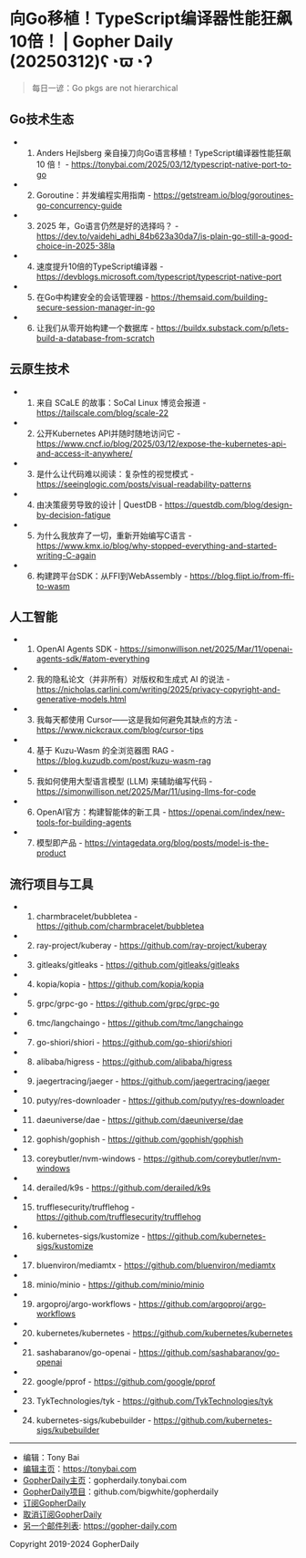 # 向Go移植！TypeScript编译器性能狂飙10倍！ | Gopher Daily (20250312)ʕ◔ϖ◔ʔ

>每日一谚：Go pkgs are not hierarchical

## Go技术生态


- 1. Anders Hejlsberg 亲自操刀向Go语言移植！TypeScript编译器性能狂飙10 倍！ - https://tonybai.com/2025/03/12/typescript-native-port-to-go

- 2. Goroutine：并发编程实用指南 - https://getstream.io/blog/goroutines-go-concurrency-guide

- 3. 2025 年，Go语言仍然是好的选择吗？ - https://dev.to/vaidehi_adhi_84b623a30da7/is-plain-go-still-a-good-choice-in-2025-38la

- 4. 速度提升10倍的TypeScript编译器 - https://devblogs.microsoft.com/typescript/typescript-native-port

- 5. 在Go中构建安全的会话管理器 - https://themsaid.com/building-secure-session-manager-in-go

- 6. 让我们从零开始构建一个数据库 - https://buildx.substack.com/p/lets-build-a-database-from-scratch


## 云原生技术


- 1. 来自 SCaLE 的故事：SoCal Linux 博览会报道 - https://tailscale.com/blog/scale-22

- 2. 公开Kubernetes API并随时随地访问它 - https://www.cncf.io/blog/2025/03/12/expose-the-kubernetes-api-and-access-it-anywhere/

- 3. 是什么让代码难以阅读：复杂性的视觉模式 - https://seeinglogic.com/posts/visual-readability-patterns

- 4. 由决策疲劳导致的设计 | QuestDB - https://questdb.com/blog/design-by-decision-fatigue

- 5. 为什么我放弃了一切，重新开始编写C语言 - https://www.kmx.io/blog/why-stopped-everything-and-started-writing-C-again

- 6. 构建跨平台SDK：从FFI到WebAssembly - https://blog.flipt.io/from-ffi-to-wasm


## 人工智能


- 1. OpenAI Agents SDK - https://simonwillison.net/2025/Mar/11/openai-agents-sdk/#atom-everything

- 2. 我的隐私论文（并非所有）对版权和生成式 AI 的说法 - https://nicholas.carlini.com/writing/2025/privacy-copyright-and-generative-models.html

- 3. 我每天都使用 Cursor——这是我如何避免其缺点的方法 - https://www.nickcraux.com/blog/cursor-tips

- 4. 基于 Kuzu-Wasm 的全浏览器图 RAG - https://blog.kuzudb.com/post/kuzu-wasm-rag

- 5. 我如何使用大型语言模型 (LLM) 来辅助编写代码 - https://simonwillison.net/2025/Mar/11/using-llms-for-code

- 6. OpenAI官方：构建智能体的新工具 - https://openai.com/index/new-tools-for-building-agents

- 7. 模型即产品 - https://vintagedata.org/blog/posts/model-is-the-product


## 流行项目与工具


- 1. charmbracelet/bubbletea - https://github.com/charmbracelet/bubbletea

- 2. ray-project/kuberay - https://github.com/ray-project/kuberay

- 3. gitleaks/gitleaks - https://github.com/gitleaks/gitleaks

- 4. kopia/kopia - https://github.com/kopia/kopia

- 5. grpc/grpc-go - https://github.com/grpc/grpc-go

- 6. tmc/langchaingo - https://github.com/tmc/langchaingo

- 7. go-shiori/shiori - https://github.com/go-shiori/shiori

- 8. alibaba/higress - https://github.com/alibaba/higress

- 9. jaegertracing/jaeger - https://github.com/jaegertracing/jaeger

- 10. putyy/res-downloader - https://github.com/putyy/res-downloader

- 11. daeuniverse/dae - https://github.com/daeuniverse/dae

- 12. gophish/gophish - https://github.com/gophish/gophish

- 13. coreybutler/nvm-windows - https://github.com/coreybutler/nvm-windows

- 14. derailed/k9s - https://github.com/derailed/k9s

- 15. trufflesecurity/trufflehog - https://github.com/trufflesecurity/trufflehog

- 16. kubernetes-sigs/kustomize - https://github.com/kubernetes-sigs/kustomize

- 17. bluenviron/mediamtx - https://github.com/bluenviron/mediamtx

- 18. minio/minio - https://github.com/minio/minio

- 19. argoproj/argo-workflows - https://github.com/argoproj/argo-workflows

- 20. kubernetes/kubernetes - https://github.com/kubernetes/kubernetes

- 21. sashabaranov/go-openai - https://github.com/sashabaranov/go-openai

- 22. google/pprof - https://github.com/google/pprof

- 23. TykTechnologies/tyk - https://github.com/TykTechnologies/tyk

- 24. kubernetes-sigs/kubebuilder - https://github.com/kubernetes-sigs/kubebuilder


----

- 编辑：Tony Bai
- [编辑主页](https://tonybai.com)：https://tonybai.com
- [GopherDaily主页](https://gopherdaily.tonybai.com)：gopherdaily.tonybai.com
- [GopherDaily项目](https://github.com/bigwhite/gopherdaily)：github.com/bigwhite/gopherdaily
- [订阅GopherDaily](https://gopherdaily.tonybai.com/subscribe)
- [取消订阅GopherDaily](https://gopherdaily.tonybai.com/unsubscribe)
- [另一个邮件列表](https://gopher-daily.com): https://gopher-daily.com

Copyright 2019-2024 GopherDaily
